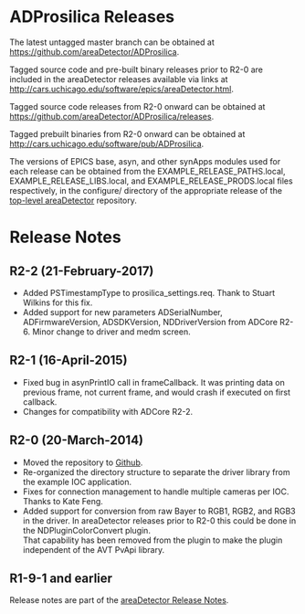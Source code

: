 ADProsilica Releases
==================

The latest untagged master branch can be obtained at
https://github.com/areaDetector/ADProsilica.

Tagged source code and pre-built binary releases prior to R2-0 are included
in the areaDetector releases available via links at
http://cars.uchicago.edu/software/epics/areaDetector.html.

Tagged source code releases from R2-0 onward can be obtained at 
https://github.com/areaDetector/ADProsilica/releases.

Tagged prebuilt binaries from R2-0 onward can be obtained at
http://cars.uchicago.edu/software/pub/ADProsilica.

The versions of EPICS base, asyn, and other synApps modules used for each release can be obtained from 
the EXAMPLE_RELEASE_PATHS.local, EXAMPLE_RELEASE_LIBS.local, and EXAMPLE_RELEASE_PRODS.local
files respectively, in the configure/ directory of the appropriate release of the 
[top-level areaDetector](https://github.com/areaDetector/areaDetector) repository.


Release Notes
=============

R2-2 (21-February-2017)
----
* Added PSTimestampType to prosilica_settings.req.  Thank to Stuart Wilkins for this fix.
* Added support for new parameters ADSerialNumber, ADFirmwareVersion, ADSDKVersion, NDDriverVersion 
  from ADCore R2-6. Minor change to driver and medm screen.

R2-1 (16-April-2015)
----
* Fixed bug in asynPrintIO call in frameCallback. It was printing data on previous frame, 
  not current frame, and would crash if executed on first callback.
* Changes for compatibility with ADCore R2-2.

R2-0 (20-March-2014)
----
* Moved the repository to [Github](https://github.com/areaDetector/ADProsilica).
* Re-organized the directory structure to separate the driver library from the example IOC application.
* Fixes for connection management to handle multiple cameras per IOC. Thanks to Kate Feng.
* Added support for conversion from raw Bayer to RGB1, RGB2, and RGB3 in the driver. 
  In areaDetector releases prior to R2-0 this could be done in the NDPluginColorConvert plugin.  
  That capability has been removed from the plugin to make the plugin independent of the AVT PvApi library.

R1-9-1 and earlier
------------------
Release notes are part of the
[areaDetector Release Notes](http://cars.uchicago.edu/software/epics/areaDetectorReleaseNotes.html).
